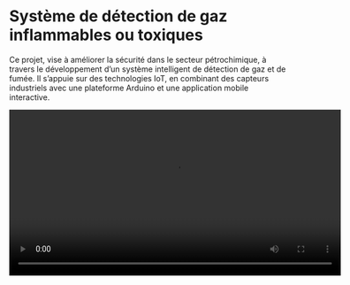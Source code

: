 # Système de détection de gaz inflammables ou toxiques
Ce projet, vise à améliorer la sécurité dans le secteur pétrochimique, à travers le développement d’un système intelligent de détection de gaz et de fumée. Il s’appuie sur des technologies IoT, en combinant des capteurs industriels avec une plateforme Arduino et une application mobile interactive.   


<video src="https://github.com/user-attachments/assets/a59696d0-0945-49eb-9f82-2d738fe84871" controls width="600">
  Your browser does not support the video tag.
</video>
